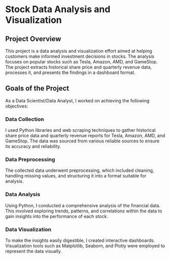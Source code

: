 # Stock Data Analysis and Visualization

## Project Overview

This project is a data analysis and visualization effort aimed at helping customers make informed investment decisions in stocks. The analysis focuses on popular stocks such as Tesla, Amazon, AMD, and GameStop. The project extracts historical share price and quarterly revenue data, processes it, and presents the findings in a dashboard format.

## Goals of the Project

As a Data Scientist/Data Analyst, I worked on achieving the following objectives:

### Data Collection

I used Python libraries and web scraping techniques to gather historical share price data and quarterly revenue reports for Tesla, Amazon, AMD, and GameStop. The data was sourced from various reliable sources to ensure its accuracy and reliability.

### Data Preprocessing

The collected data underwent preprocessing, which included cleaning, handling missing values, and structuring it into a format suitable for analysis.

### Data Analysis

Using Python, I conducted a comprehensive analysis of the financial data. This involved exploring trends, patterns, and correlations within the data to gain insights into the performance of each stock.

### Data Visualization

To make the insights easily digestible, I created interactive dashboards. Visualization tools such as Matplotlib, Seaborn, and Plotly were employed to represent the data visually.

